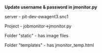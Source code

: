 **Update username & password in jmonitor.py**

server - pit-dev-owagent3.snc1

Project - jobmonitor->jmonitor.py

Folder "static" - has image files

Folder "templates" - has jmonitor_temp.html



